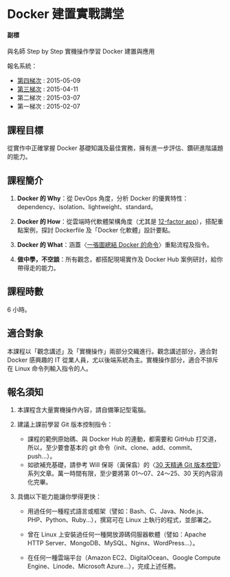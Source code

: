 Docker 建置實戰講堂
===

#### 副標
與名師 Step by Step
實機操作學習 Docker 建置與應用

報名系統：

  - [第四梯次](http://containersummit.ithome.com.tw/workshop/#ticket) : 2015-05-09
  - [第三梯次](http://containersummit.ithome.com.tw/workshop/#ticket) : 2015-04-11
  - 第二梯次 : 2015-03-07
  - 第一梯次 : 2015-02-07


## 課程目標

從實作中正確掌握 Docker 基礎知識及最佳實務，擁有進一步評估、鑽研進階議題的能力。


## 課程簡介

1. **Docker 的 Why**：從 DevOps 角度，分析 Docker 的優異特性：dependency、isolation、lightweight、standard。

2. **Docker 的 How**：從雲端時代軟體架構角度（尤其是 [12-factor app](http://12factor.net/)），搭配重點案例，探討 Dockerfile 及「Docker 化軟體」設計要點。

3. **Docker 的 What**：涵蓋〈[一張圖總結 Docker 的命令](http://philipzheng.gitbooks.io/docker_practice/content/appendix_command/README.html#-docker-)〉重點流程及指令。

4. **做中學，不空談**：所有觀念，都搭配現場實作及 Docker Hub 案例研討，給你帶得走的能力。


## 課程時數

6 小時。


## 適合對象

本課程以「觀念講述」及「實機操作」兩部分交織進行。觀念講述部分，適合對 Docker 感興趣的 IT 從業人員，尤以後端系統為主。實機操作部分，適合不排斥在 Linux 命令列輸入指令的人。


## 報名須知

1. 本課程含大量實機操作內容，請自備筆記型電腦。

2. 建議上課前學習 Git 版本控制指令：

   - 課程的範例原始碼、與 Docker Hub 的連動，都需要和 GitHub 打交道，所以，至少要會基本的 git 命令（init、clone、add、commit、push...）。
   - 如欲補充基礎，請參考 Will 保哥（黃保翕）的〈[30 天精通 Git 版本控管](https://github.com/doggy8088/Learn-Git-in-30-days)〉系列文章。萬一時間有限，至少要將第 01～07、24～25、30 天的內容消化完畢。

3. 具備以下能力能讓你學得更快：

   - 用過任何一種程式語言或框架（譬如：Bash、C、Java、Node.js、PHP、Python、Ruby...），撰寫可在 Linux 上執行的程式，並部署之。

   - 曾在 Linux 上安裝過任何一種開放源碼伺服器軟體（譬如：Apache HTTP Server、MongoDB、MySQL、Nginx、WordPress...）。

   - 在任何一種雲端平台（Amazon EC2、DigitalOcean、Google Compute Engine、Linode、Microsoft Azure...），完成上述任務。


